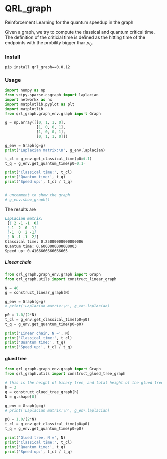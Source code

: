# QRL_graph
Reinforcement Learning for the quantum speedup in the graph

Given a graph, we try to compute the classical and quantum critical time. The definition of the criticial time is defined as the hitting time of the endpoints with the probility bigger than $p_0$. 

### Install

```markdown
pip install qrl_graph==0.0.12
```


### Usage

```python
import numpy as np
from scipy.sparse.csgraph import laplacian
import networkx as nx
import matplotlib.pyplot as plt
import matplotlib 
from qrl_graph.graph_env.graph import Graph

g = np.array([[0, 1, 1, 0],
              [1, 0, 0, 1],
              [1, 0, 0, 1],
              [0, 1, 1, 0]])

g_env = Graph(g=g)
print('Laplacian matrix:\n', g_env.laplacian)

t_cl = g_env.get_classical_time(p0=0.1)
t_q = g_env.get_quantum_time(p0=0.1)

print('Classical time:', t_cl)
print('Quantum time:', t_q)
print('Speed up:', t_cl / t_q)


# uncomment to show the graph
# g_env.show_graph()
```


The results are 
```markdown
Laplacian matrix:
 [[ 2 -1 -1  0]
 [-1  2  0 -1]
 [-1  0  2 -1]
 [ 0 -1 -1  2]]
Classical time: 0.25000000000000006
Quantum time: 0.6000000000000003
Speed up: 0.4166666666666665
```


##### Linear chain 

```python
from qrl_graph.graph_env.graph import Graph
from qrl_graph.utils import construct_linear_graph

N = 40
g = construct_linear_graph(N)

g_env = Graph(g=g)
# print('Laplacian matrix:\n', g_env.laplacian)

p0 = 1.0/(2*N)
t_cl = g_env.get_classical_time(p0=p0)
t_q = g_env.get_quantum_time(p0=p0)

print('Linear chain, N =', N)
print('Classical time:', t_cl)
print('Quantum time:', t_q)
print('Speed up:', t_cl / t_q)
```


#### glued tree

```python
from qrl_graph.graph_env.graph import Graph
from qrl_graph.utils import construct_glued_tree_graph

# this is the height of binary tree, and total height of the glued tree is 2*height
h = 3
g = construct_glued_tree_graph(h)
N = g.shape[0]

g_env = Graph(g=g)
# print('Laplacian matrix:\n', g_env.laplacian)

p0 = 1.0/(2*N)
t_cl = g_env.get_classical_time(p0=p0)
t_q = g_env.get_quantum_time(p0=p0)

print('Glued tree, N =', N)
print('Classical time:', t_cl)
print('Quantum time:', t_q)
print('Speed up:', t_cl / t_q)
```
